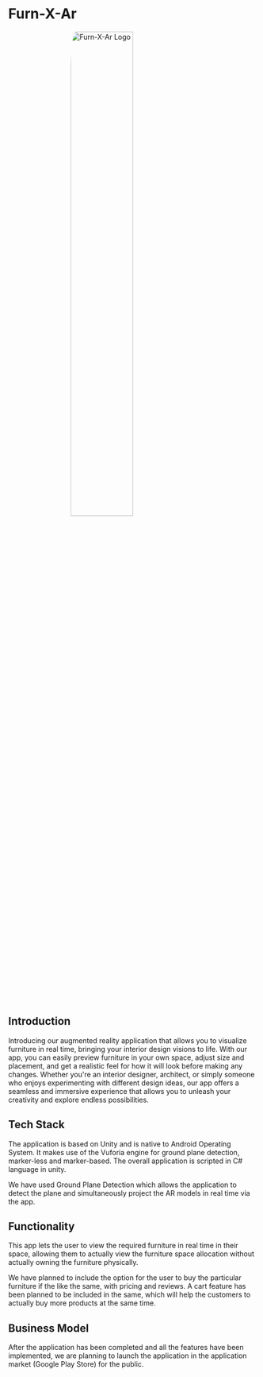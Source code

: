 # Furn-X-Ar

<img src="https://lh3.googleusercontent.com/3dZRg6TohTcYxbOiMXr7cjYVmnW8seAo1u8QnuruXluUTIbGcL6xCHg0jpVQmqWwgW6a3XydiVF5PNN8eosprtF9otB8haENTJRtlIisX8hlBShFd8viWsVyrUJjfisU6vkgqsgVHYmFDU_dCx4rUqrv4ONkLSMNqT56lcGf8QD1xzKr4eOcn_FRFVwXHi6EafIF3vZ8AkeyKIA0EPCQ9QES4QghjfWBvXos8K3TnnfkHs1G3pzC686m69F7m20vOIhAjw1JO2XRYgnshcAjG1ij_PYCZVRI9CGGOBkbE0ope1am5CJokbiiSAhhYH214uOjr9qK76_Xi3KEgarbV6BJS_kYkum-8_LaEIZNdVSVk8FYywN_koen023sF60GO92VkyyrsDqV5VTz9Z0qnFUszJTGuTMOzhVIwRLBW0_S0wo04GNalywtXqiLOlZ6b5Jn8U0MAPckJvGcUZkUVDgrCRupfFOWu1QQqQe4esBNIbpqRwN3F_HYdvjpzLfcaK2vPxELZvMhBVVMCSgydXnwuD8qaHjnPVd2oXhDa6t2eHlQwSqDowW6LR4ogP4gfQ8EVUevGYjs2wKjQEEZ11wTswzH_zWRjRCvd_3_mLuwfd_kQNfXw6XiibDlf6Zpk0LscNMrv0e7pGCczXSO1Gg6CsdmlcFy0x9YapQhE3SCDJ-_FJmE8lsw3RX-kfCIRs_tE_HfAw-7KlIjQUF7MOvTcPp8m8CVKVoyYSfbD-syKLd7suJJUalWWCznV2GCEinQ5urmcbEsiuOBgSUW2lrUsehqYbaa1hOEdK42STwCAL5nvPR_LVbqtHbSGARA-HktxxdVuvsDc4l5mbeNPzJMVFNzZDb9KtEp0EWgWbN92OYrqyceLJHbTgHMsKkQbBL6oYYLdhSEmtQzlvmPBzzEnW7JJ2EqhEUZgcopkYNL=w1600-h1120-no?authuser=0"
    alt="Furn-X-Ar Logo"
    style="display: block;
    margin-left: auto;
    margin-right: auto;
    width: 50%;
    border-radius : 4% "
     />

## Introduction

Introducing our augmented reality application that allows you to visualize furniture in real time, bringing your interior design visions to life. With our app, you can easily preview furniture in your own space, adjust size and placement, and get a realistic feel for how it will look before making any changes. Whether you're an interior designer, architect, or simply someone who enjoys experimenting with different design ideas, our app offers a seamless and immersive experience that allows you to unleash your creativity and explore endless possibilities. 

## Tech Stack

The application is based on Unity and is native to Android Operating System. It makes use of the Vuforia engine for ground plane detection, marker-less and marker-based. The overall application is scripted in C# language in unity.

We have used Ground Plane Detection which allows the application to detect the plane and simultaneously project the AR models in real time via the app.

## Functionality

This app lets the user to view the required furniture in real time in their space, allowing them to actually view the furniture space allocation without actually owning the furniture physically. 

We have planned to include the option for the user to buy the particular furniture if the like the same, with pricing and reviews. A cart feature has been planned to be included in the same, which will help the customers to  actually buy more products at the same time.

## Business Model

After the application has been completed and all the features have been implemented, we are planning to launch the application in the application market (Google Play Store) for the public. 
